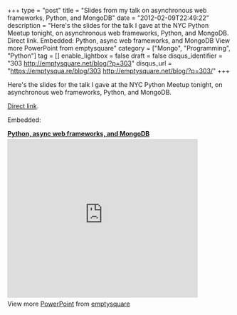 +++
type = "post"
title = "Slides from my talk on asynchronous web frameworks, Python, and MongoDB"
date = "2012-02-09T22:49:22"
description = "Here's the slides for the talk I gave at the NYC Python Meetup tonight, on asynchronous web frameworks, Python, and MongoDB. Direct link. Embedded: Python, async web frameworks, and MongoDB View more PowerPoint from emptysquare"
category = ["Mongo", "Programming", "Python"]
tag = []
enable_lightbox = false
draft = false
disqus_identifier = "303 http://emptysquare.net/blog/?p=303"
disqus_url = "https://emptysqua.re/blog/303 http://emptysquare.net/blog/?p=303/"
+++

<p>Here's the slides for the talk I gave at the NYC Python Meetup tonight,
on asynchronous web frameworks, Python, and MongoDB.</p>
<p><a href="http://www.slideshare.net/emptysquare/python-async-web-frameworks-and-mongodb">Direct
link</a>.</p>
<p>Embedded:</p>
<div style="width:425px" id="__ss_11507201"> <strong style="display:block;margin:12px 0 4px"><a href="http://www.slideshare.net/emptysquare/python-async-web-frameworks-and-mongodb" title="Python, async web frameworks, and MongoDB" target="_blank">Python, async web frameworks, and MongoDB</a></strong> <iframe src="https://www.slideshare.net/slideshow/embed_code/11507201" width="425" height="355" frameborder="0" marginwidth="0" marginheight="0" scrolling="no" style="border:1px solid #CCC;border-width:1px 1px 0" allowfullscreen></iframe> <div style="padding:5px 0 12px"> View more <a href="http://www.slideshare.net/thecroaker/death-by-powerpoint" target="_blank">PowerPoint</a> from <a href="http://www.slideshare.net/emptysquare" target="_blank">emptysquare</a> </div> </div>
